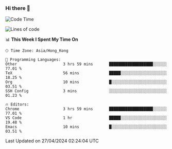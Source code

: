 ### Hi there 👋

<!--
**nicehiro/nicehiro** is a ✨ _special_ ✨ repository because its `README.md` (this file) appears on your GitHub profile.

Here are some ideas to get you started:

- 🔭 I’m currently working on ...
- 🌱 I’m currently learning ...
- 👯 I’m looking to collaborate on ...
- 🤔 I’m looking for help with ...
- 💬 Ask me about ...
- 📫 How to reach me: ...
- 😄 Pronouns: ...
- ⚡ Fun fact: ...
-->

<!--START_SECTION:waka-->
![Code Time](http://img.shields.io/badge/Code%20Time-318%20hrs%2043%20mins-blue)

![Lines of code](https://img.shields.io/badge/From%20Hello%20World%20I%27ve%20Written-2.6%20million%20lines%20of%20code-blue)

📊 **This Week I Spent My Time On** 

```text
🕑︎ Time Zone: Asia/Hong_Kong

💬 Programming Languages: 
Other                    3 hrs 59 mins       ███████████████████░░░░░░   77.01 % 
TeX                      56 mins             █████░░░░░░░░░░░░░░░░░░░░   18.25 % 
Org                      10 mins             █░░░░░░░░░░░░░░░░░░░░░░░░   03.51 % 
SSH Config               3 mins              ░░░░░░░░░░░░░░░░░░░░░░░░░   01.23 % 

🔥 Editors: 
Chrome                   3 hrs 59 mins       ███████████████████░░░░░░   77.01 % 
VS Code                  1 hr                █████░░░░░░░░░░░░░░░░░░░░   19.48 % 
Emacs                    10 mins             █░░░░░░░░░░░░░░░░░░░░░░░░   03.51 % 
```


 Last Updated on 27/04/2024 02:24:04 UTC
<!--END_SECTION:waka-->
